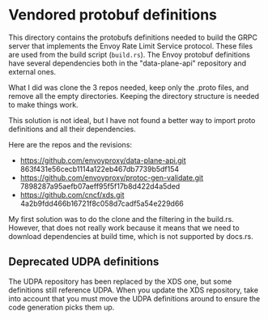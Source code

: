 # Vendored protobuf definitions

This directory contains the protobufs definitions needed to build the GRPC
server that implements the Envoy Rate Limit Service protocol. These files are
used from the build script (`build.rs`). The Envoy protobuf definitions have
several dependencies both in the "data-plane-api" repository and external ones.

What I did was clone the 3 repos needed, keep only the .proto files, and remove
all the empty directories. Keeping the directory structure is needed to make
things work.

This solution is not ideal, but I have not found a better way to import proto
definitions and all their dependencies.

Here are the repos and the revisions:

- https://github.com/envoyproxy/data-plane-api.git 863f431e56cecb1114a122eb467db7739b5df154
- https://github.com/envoyproxy/protoc-gen-validate.git 7898287a95aefb07aeff95f5f17b8d422d4a5ded
- https://github.com/cncf/xds.git 4a2b9fdd466b16721f8c058d7cadf5a54e229d66

My first solution was to do the clone and the filtering in the build.rs.
However, that does not really work because it means that we need to download
dependencies at build time, which is not supported by docs.rs.

## Deprecated UDPA definitions

The UDPA repository has been replaced by the XDS one, but some definitions still reference
UDPA. When you update the XDS repository, take into account that you must move the UDPA
definitions around to ensure the code generation picks them up.
